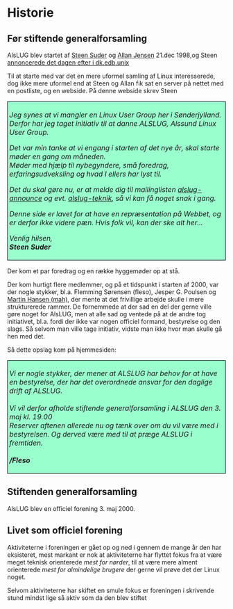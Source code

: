 # Historie

## Før stiftende generalforsamling

AlsLUG blev startet af <a href="https://www.linkedin.com/in/steensuder">Steen Suder</a>
og <a href="https://www.linkedin.com/in/jensendk">Allan Jensen</a> 21.dec 1998,og
Steen <a href='https://groups.google.com/g/dk.edb.unix/c/ttpONWjdlME/m/SrWhu1JBYN8J'>
annoncerede det dagen efter i dk.edb.unix
</a>

Til at starte med var det en mere uformel samling af Linux interesserede, dog ikke mere uformel 
end at Steen og Allan fik sat en server på nettet med en postliste, og en webside.
På denne webside skrev Steen

<table cols="1" nosave="" width="80%" bgcolor="#99FFCC" cellpadding="4" cellspacing="0">
	<tr>
		<td width="100%" valign="top" style="border: 1px solid #000000; padding: 0.1cm">
			<cite>
				<p>Jeg synes at vi mangler en Linux User Group her i Sønderjylland. Derfor har jeg taget initiativ til at danne ALSLUG, Alssund Linux User Group.</p>
				<p>Det var min tanke at vi engang i starten af det nye år, skal starte møder en gang om måneden.<br>
					Møder med hjælp til nybegyndere, små foredrag, erfaringsudveksling og hvad I ellers har lyst til.</p>
				<p>Det du skal gøre nu, er at melde dig til mailinglisten <span style="text-decoration: underline;">alslug-announce</span> og evt. <span style="text-decoration: underline;">alslug-teknik</span>, så vi kan få noget snak i gang.</p>
				<p>Denne side er lavet for at have en repræsentation på Webbet, og er derfor ikke videre pæn. Hvis folk vil, kan der ske alt her...</p>
				<p>Venlig hilsen,<br>
					<b>Steen Suder</b> 
				</p>
			</cite>
		</td>
	</tr>
</table>

Der kom et par foredrag og en række hyggemøder op at stå.

Der kom hurtigt flere medlemmer, og på et tidspunkt i starten af 2000, var der nogle stykker,
bl.a. Flemming Sørensen (fleso), Jesper G. Poulsen og 
<a href="https://www.linkedin.com/in/martinOtzen">Martin Hansen (mah)</a>, der mente at det 
frivillige arbejde skulle i mere strukturerede rammer. De fornemmede at der sad en del der 
gerne ville gøre noget for AlsLUG, men at alle sad og ventede på at de andre tog initiativet, 
bl.a. fordi der ikke var nogen officiel formand, bestyrelse og den slags. Så selvom man ville 
tage initiativ, vidste man ikke hvor man skulle gå hen med det.

Så dette opslag kom på hjemmesiden:

<table cols="1" nosave="" width="80%" bgcolor="#99FFCC" cellpadding="4" cellspacing="0">
	<tr>
		<td width="100%" valign="top" style="border: 1px solid #000000; padding: 0.1cm">
			<cite>
				<p>Vi er nogle stykker, der mener at ALSLUG har behov for at have en bestyrelse, der har det overordnede ansvar for den daglige drift af ALSLUG. <br><br>Vi vil derfor afholde stiftende generalforsamling i ALSLUG den 3. maj kl. 19.00<br>Reserver aftenen allerede nu og tænk over om du vil være med i bestyrelsen. Og derved være med til at præge ALSLUG i fremtiden. <br>
					<br>
					<b>/Fleso</b>
				</p>
			</cite>
		</td>
	</tr>
</table>

## Stiftenden generalforsamling
AlsLUG blev en officiel forening 3. maj 2000.

## Livet som officiel forening

Aktiviteterne i foreningen er gået op og ned i gennem de mange år den har eksisteret, mest markant er nok
at aktiviteterne har flyttet fokus fra at være meget teknisk orienterede <i>mest for nørder</i>, til 
at være mere alment orienterede <i>mest for almindelige brugere</i> der gerne vil prøve det der Linux noget.

Selvom  aktiviteterne har skiftet en smule fokus er foreningen i skrivende stund mindst lige så aktiv som
da den blev stiftet

